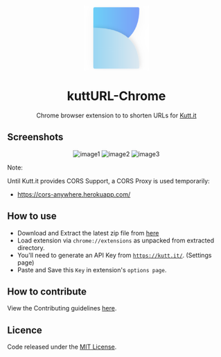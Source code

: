 <div align="center"><img width="150" src="src/assets/logo.png" /></div>
<h1 align="center">kuttURL-Chrome</h1>
<p align="center">Chrome browser extension to to shorten URLs for <a href="https://kutt.it">Kutt.it</a></p>

## Screenshots

<div align="center">
  <img width="250" src="https://i.imgur.com/6WKLJQB.gif" alt="image1" />
  <img width="300" src="https://i.imgur.com/RVCKF8G.png" alt="image2" />
  <img width="250" src="https://i.imgur.com/ju7Vrc5.gif" alt="image3" />
</div>

Note: 

Until Kutt.it provides CORS Support, a CORS Proxy is used temporarily: 
- https://cors-anywhere.herokuapp.com/

## How to use
- Download and Extract the latest zip file from [here](https://github.com/abhijithvijayan/kuttUrl-Chrome-extension/releases/latest)
- Load extension via `chrome://extensions` as unpacked from extracted directory.
- You'll need to generate an API Key from <a href="https://kutt.it">`https://kutt.it/`</a>. (Settings page)
- Paste and Save this `Key` in extension's `options page`.

## How to contribute
View the Contributing guidelines [here](CONTRIBUTING.md).

## Licence
Code released under the [MIT License](LICENSE).